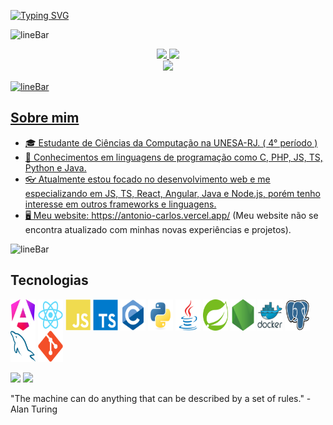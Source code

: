 [![Typing SVG](https://readme-typing-svg.demolab.com?font=Fira+Code&weight=600&size=25&pause=1000&color=972EF7FF&random=false&width=1000&lines=Ol%C3%A1%2C+me+chamo+Antonio+Carlos+e+sou+desenvolvedor+Fullstack!%F0%9F%91%BE%F0%9F%93%9A%F0%9F%92%99)](https://git.io/typing-svg)

![lineBar](https://github.com/accsj/accsj/assets/109449153/9bbecb75-868d-428f-b794-8feda6812675)

<div align="center">
  <a href="https://github.com/accsj">
  <img height="180em" src="https://github-readme-stats.vercel.app/api?username=accsj&show_icons=true&theme=nightowl&include_all_commits=true&count_private=true"/>
  <img height="180em" src="https://github-readme-stats.vercel.app/api/top-langs/?username=accsj&layout=compact&langs_count=7&theme=nightowl"/>
</div>
<div align="center">
  <img height="180em" src="https://github-readme-streak-stats.herokuapp.com/?user=accsj&theme=nightowl&hide_border=false"/>
</div>

![lineBar](https://github.com/accsj/accsj/assets/109449153/9bbecb75-868d-428f-b794-8feda6812675)

## Sobre mim

- 🎓 Estudante de Ciências da Computação na UNESA-RJ. ( 4° período )
- 📖 Conhecimentos em linguagens de programação como C, PHP, JS, TS, Python e Java.
- 👓 Atualmente estou focado no desenvolvimento web e me especializando em JS, TS, React, Angular, Java e Node.js, porém tenho interesse em outros frameworks e linguagens.
- 🖥️ Meu website: https://antonio-carlos.vercel.app/ (Meu website não se encontra atualizado com minhas novas experiências e projetos).

![lineBar](https://github.com/accsj/accsj/assets/109449153/9bbecb75-868d-428f-b794-8feda6812675)

## Tecnologias

  <div style="display: inline_block">
  <img align="center" alt="accsj-Nodejs" height="50" width="40" src="https://github.com/devicons/devicon/blob/master/icons/angular/angular-original.svg"> 
  <img align="center" alt="accsj-React" height="50" width="40" src="https://raw.githubusercontent.com/devicons/devicon/master/icons/react/react-original.svg">
  <img align="center" alt="accsj-Js" height="50" width="40" padding-bottom='10px' src="https://raw.githubusercontent.com/devicons/devicon/master/icons/javascript/javascript-plain.svg">
  <img align="center" alt="accsj-Js" height="50" width="40" padding-bottom='10px' src="https://github.com/devicons/devicon/blob/master/icons/typescript/typescript-original.svg">
  <img align="center" alt="accsj-C" height="50" width="40" src="https://github.com/devicons/devicon/blob/master/icons/c/c-original.svg">
  <img align="center" alt="accsj-Python" height="50" width="40" src="https://raw.githubusercontent.com/devicons/devicon/master/icons/python/python-original.svg">
  <img align="center" alt="accsj-JAVA" height="50" width="40" src="https://github.com/devicons/devicon/blob/master/icons/java/java-original.svg">
  <img align="center" alt="accsj-SPRING" height="50" width="40" src="https://github.com/devicons/devicon/blob/master/icons/spring/spring-original.svg">
  <img align="center" alt="accsj-Nodejs" height="50" width="40" src="https://github.com/devicons/devicon/blob/master/icons/nodejs/nodejs-original.svg">
  <img align="center" alt="accsj-docker" height="50" width="40" src="https://github.com/devicons/devicon/blob/master/icons/docker/docker-original-wordmark.svg">
  <img align="center" alt="accsj-Postgresql" height="50" width="40" src="https://github.com/devicons/devicon/blob/master/icons/postgresql/postgresql-original.svg">
  <img align="center" alt="accsj-Mysql" height="50" width="40" src="https://github.com/devicons/devicon/blob/master/icons/mysql/mysql-original.svg">
  <img align="center" alt="accsj-GIT" height="50" width="40" src="https://github.com/devicons/devicon/blob/master/icons/git/git-original.svg">
</div>
  <br>
  <div> 
  <a href="https://www.instagram.com/accsj_/" target="_blank"><img src="https://img.shields.io/badge/-Instagram-%23E4405F?style=for-the-badge&logo=instagram&logoColor=white"></a>
  <a href="https://www.linkedin.com/in/antonio-carlos-cabral-7b287b188/" target="_blank"><img src="https://img.shields.io/badge/-LinkedIn-%230077B5?style=for-the-badge&logo=linkedin&logoColor=white"><a>
</div>

"The machine can do anything that can be described by a set of rules." - Alan Turing
